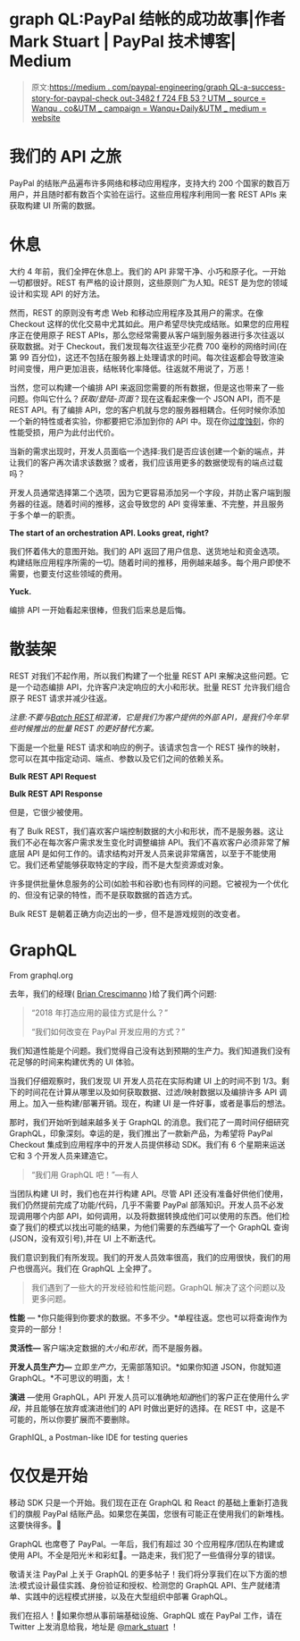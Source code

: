 # graph QL:PayPal 结帐的成功故事|作者 Mark Stuart | PayPal 技术博客| Medium

> 原文:[https://medium . com/paypal-engineering/graph QL-a-success-story-for-paypal-check out-3482 f 724 FB 53？UTM _ source = Wanqu . co&UTM _ campaign = Wanqu+Daily&UTM _ medium = website](https://medium.com/paypal-engineering/graphql-a-success-story-for-paypal-checkout-3482f724fb53?utm_source=wanqu.co&utm_campaign=Wanqu+Daily&utm_medium=website)

# 我们的 API 之旅

PayPal 的结账产品遍布许多网络和移动应用程序，支持大约 200 个国家的数百万用户，并且随时都有数百个实验在运行。这些应用程序利用同一套 REST APIs 来获取构建 UI 所需的数据。

# 休息

大约 4 年前，我们全押在休息上。我们的 API 非常干净、小巧和原子化。一开始一切都很好。REST 有严格的设计原则，这些原则广为人知。REST 是为您的领域设计和实现 API 的好方法。

然而，REST 的原则没有考虑 Web 和移动应用程序及其用户的需求。在像 Checkout 这样的优化交易中尤其如此。用户希望尽快完成结账。如果您的应用程序正在使用原子 REST APIs，那么您经常需要从客户端到服务器进行多次往返以获取数据。对于 Checkout，我们发现每次往返至少花费 700 毫秒的网络时间(在第 99 百分位)，这还不包括在服务器上处理请求的时间。每次往返都会导致渲染时间变慢，用户更加沮丧，结帐转化率降低。往返就不用说了，万恶！

当然，您可以构建一个编排 API 来返回您需要的所有数据，但是这也带来了一些问题。你叫它什么？*获取/登陆-页面*？现在这看起来像一个 JSON API，而不是 REST API。有了编排 API，您的客户机就与您的服务器相耦合。任何时候你添加一个新的特性或者实验，你都要把它添加到你的 API 中。现在你[过度蚀刻](https://www.howtographql.com/basics/1-graphql-is-the-better-rest/)，你的性能受损，用户为此付出代价。

当新的需求出现时，开发人员面临一个选择:我们是否应该创建一个新的端点，并让我们的客户再次请求该数据？或者，我们应该用更多的数据使现有的端点过载吗？

开发人员通常选择第二个选项，因为它更容易添加另一个字段，并防止客户端到服务器的往返。随着时间的推移，这会导致您的 API 变得笨重、不完整，并且服务于多个单一的职责。



**The start of an orchestration API. Looks great, right?**



我们怀着伟大的意图开始。我们的 API 返回了用户信息、送货地址和资金选项。构建结账应用程序所需的一切。随着时间的推移，用例越来越多。每个用户即使不需要，也要支付这些领域的费用。



**Yuck.**



编排 API 一开始看起来很棒，但我们后来总是后悔。

# 散装架

REST 对我们不起作用，所以我们构建了一个批量 REST API 来解决这些问题。它是一个动态编排 API，允许客户决定响应的大小和形状。批量 REST 允许我们组合原子 REST 请求并减少往返。

*注意:不要与*[*Batch REST*](/paypal-engineering/batch-an-api-to-bundle-multiple-paypal-rest-operations-6af6006e002)*相混淆，它是我们为客户提供的外部 API，是我们今年早些时候推出的批量 REST 的更好替代方案。*

下面是一个批量 REST 请求和响应的例子。该请求包含一个 REST 操作的映射，您可以在其中指定动词、端点、参数以及它们之间的依赖关系。



**Bulk REST API Request**





**Bulk REST API Response**



但是，它很少被使用。

有了 Bulk REST，我们喜欢客户端控制数据的大小和形状，而不是服务器。这让我们不必在每次客户需求发生变化时调整编排 API。我们不喜欢客户必须非常了解底层 API 是如何工作的。请求结构对开发人员来说非常痛苦，以至于不能使用它。我们还希望能够获取特定的字段，而不是大型资源或对象。

许多提供批量休息服务的公司(如脸书和谷歌)也有同样的问题。它被视为一个优化的、但没有记录的特性，而不是获取数据的首选方式。

Bulk REST 是朝着正确方向迈出的一步，但不是游戏规则的改变者。

# GraphQL



From graphql.org



去年，我们的经理( [Brian Crescimanno](https://www.linkedin.com/in/briancrescimanno) )给了我们两个问题:

> “2018 年打造应用的最佳方式是什么？”
> 
> “我们如何改变在 PayPal 开发应用的方式？”

我们知道性能是个问题。我们觉得自己没有达到预期的生产力。我们知道我们没有花足够的时间来构建优秀的 UI 体验。

当我们仔细观察时，我们发现 UI 开发人员花在实际构建 UI 上的时间不到 1/3。剩下的时间花在计算从哪里以及如何获取数据、过滤/映射数据以及编排许多 API 调用上。加入一些构建/部署开销。现在，构建 UI 是一件好事，或者是事后的想法。

那时，我们开始听到越来越多关于 GraphQL 的消息。我们花了一周时间仔细研究 GraphQL，印象深刻。幸运的是，我们推出了一款新产品，为希望将 PayPal Checkout 集成到应用程序中的开发人员提供移动 SDK。我们有 6 个星期来运送它和 3 个开发人员来建造它。

> “我们用 GraphQL 吧！”—有人

当团队构建 UI 时，我们也在并行构建 API。尽管 API 还没有准备好供他们使用，我们仍然提前完成了功能/代码，几乎不需要 PayPal 部落知识。开发人员不必发现调用哪个内部 API，如何调用，以及将数据转换成他们可以使用的东西。他们检查了我们的模式以找出可能的结果，为他们需要的东西编写了一个 GraphQL 查询(JSON，没有双引号),并在 UI 上不断迭代。

我们意识到我们有所发现。我们的开发人员效率很高，我们的应用很快，我们的用户也很高兴。我们在 GraphQL 上全押了。

> 我们遇到了一些大的开发经验和性能问题。GraphQL 解决了这个问题以及更多问题。

**性能** — *你只能得到你要求的数据。不多不少。*单程往返。您也可以将查询作为变异的一部分！

**灵活性—** 客户端决定数据的*大小*和*形状*，而不是服务器。

**开发人员生产力—** 立即*生产力*，无需部落知识。*如果你知道 JSON，你就知道 GraphQL。*不可思议的明面，太！

**演进** —使用 GraphQL，API 开发人员可以准确地*知道*他们的客户正在使用什么*字段*，并且能够在放弃或演进他们的 API 时做出更好的选择。在 REST 中，这是不可能的，所以你要扩展而不要删除。



GraphIQL, a Postman-like IDE for testing queries



# 仅仅是开始

移动 SDK 只是一个开始。我们现在正在 GraphQL 和 React 的基础上重新打造我们的旗舰 PayPal 结账产品。如果您在美国，您很有可能正在使用我们的新堆栈。这要快得多。💨

GraphQL 也席卷了 PayPal。一年后，我们有超过 30 个应用程序/团队在构建或使用 API。不全是阳光☀️和彩虹🌈。一路走来，我们犯了一些值得分享的错误。

敬请关注 PayPal 上关于 GraphQL 的更多帖子！我们将分享我们在以下方面的想法:模式设计最佳实践、身份验证和授权、检测您的 GraphQL API、生产就绪清单、实践中的远程模式拼接，以及在大型组织中部署 GraphQL。

我们在招人！👋如果你想从事前端基础设施、GraphQL 或在 PayPal 工作，请在 Twitter 上发消息给我，地址是 [@mark_stuart](http://twitter.com/mark_stuart) ！